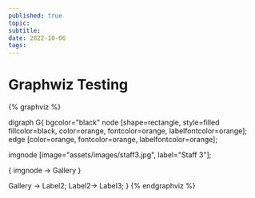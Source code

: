 ```yaml
---
published: true
topic:
subtitle: 
date: 2022-10-06
tags: 
---
```


# Graphwiz Testing

{% graphviz %}

digraph G{
 bgcolor="black"
    node [shape=rectangle, style=filled fillcolor=black, color=orange, fontcolor=orange, labelfontcolor=orange];
    edge [color=orange, fontcolor=orange, labelfontcolor=orange];


imgnode [image="assets/images/staff3.jpg", label="Staff 3"];

{ 
   imgnode -> Gallery
}

Gallery -> Label2;
Label2-> Label3;
}
{% endgraphviz %}
